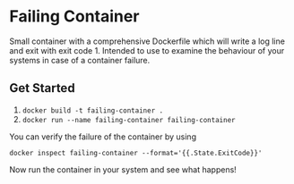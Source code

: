 # Failing Container
Small container with a comprehensive Dockerfile which will write a log line and exit with exit code 1. Intended to use to examine the behaviour of your systems in case of a container failure.

## Get Started
1. `docker build -t failing-container .`
2. `docker run --name failing-container failing-container`

You can verify the failure of the container by using 

`docker inspect failing-container --format='{{.State.ExitCode}}'` 

Now run the container in your system and see what happens!
